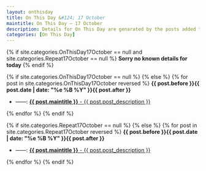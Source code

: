```yaml
---
layout: onthisday
title: On This Day &#124; 17 October
maintitle: On This Day — 17 October
description: Details for On This Day are genarated by the posts added to the website so the content is subject to changes/updates over time.
categories: [On This Day]
---
```


{% if site.categories.OnThisDay17October == null and site.categories.Repeat17October == null %}
<strong>Sorry no known details for today</strong>
{% endif %}

{% if site.categories.OnThisDay17October == null %}
{% else %}
{% for post in site.categories.OnThisDay17October reversed %}
<strong>{{ post.before }}{{ post.date | date: "%e %B %Y" }}{{ post.after }}</strong>
<ul>
<li> ——: <a href="{{ post.url }}"><strong>{{ post.maintitle }}</strong> - {{ post.post_description }}</a></li>
</ul>
{% endfor %}
{% endif %}

{% if site.categories.Repeat17October == null %}
{% else %}
{% for post in site.categories.Repeat17October reversed %}
<strong>{{ post.before }}{{ post.date | date: "%e %B %Y" }}{{ post.after }}</strong>
<ul>
<li> ——: <a href="{{ post.url }}"><strong>{{ post.maintitle }}</strong> - {{ post.post_description }}</a></li>
</ul>
{% endfor %}
{% endif %}
